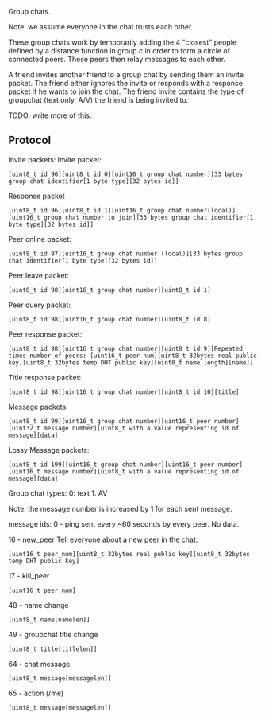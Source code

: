Group chats.

Note: we assume everyone in the chat trusts each other.

These group chats work by temporarily adding the 4 "closest" people defined by a distance function 
in group.c in order to form a circle of connected peers. These peers then relay messages to each other.

A friend invites another friend to a group chat by sending them an invite packet. The friend either ignores 
the invite or responds with a response packet if he wants to join the chat. The friend invite contains the type
of groupchat (text only, A/V) the friend is being invited to.


TODO: write more of this.

## Protocol

Invite packets:
Invite packet:

    [uint8_t id 96][uint8_t id 0][uint16_t group chat number][33 bytes group chat identifier[1 byte type][32 bytes id]]

Response packet

    [uint8_t id 96][uint8_t id 1][uint16_t group chat number(local)][uint16_t group chat number to join][33 bytes group chat identifier[1 byte type][32 bytes id]]


Peer online packet:

    [uint8_t id 97][uint16_t group chat number (local)][33 bytes group chat identifier[1 byte type][32 bytes id]]

Peer leave packet:

    [uint8_t id 98][uint16_t group chat number][uint8_t id 1]

Peer query packet:

    [uint8_t id 98][uint16_t group chat number][uint8_t id 8]

Peer response packet:

    [uint8_t id 98][uint16_t group chat number][uint8_t id 9][Repeated times number of peers: [uint16_t peer num][uint8_t 32bytes real public key][uint8_t 32bytes temp DHT public key][uint8_t name length][name]] 

Title response packet:

    [uint8_t id 98][uint16_t group chat number][uint8_t id 10][title]

Message packets:

    [uint8_t id 99][uint16_t group chat number][uint16_t peer number][uint32_t message number][uint8_t with a value representing id of message][data]

Lossy Message packets:

    [uint8_t id 199][uint16_t group chat number][uint16_t peer number][uint16_t message number][uint8_t with a value representing id of message][data]

Group chat types:
0: text
1: AV


Note: the message number is increased by 1 for each sent message.

message ids:
0 - ping
sent every ~60 seconds by every peer.
No data.

16 - new_peer
Tell everyone about a new peer in the chat.

    [uint16_t peer_num][uint8_t 32bytes real public key][uint8_t 32bytes temp DHT public key]

17 - kill_peer

    [uint16_t peer_num]

48 - name change

    [uint8_t name[namelen]]

49 - groupchat title change

    [uint8_t title[titlelen]]

64 - chat message

    [uint8_t message[messagelen]]

65 - action (/me)

    [uint8_t message[messagelen]]



